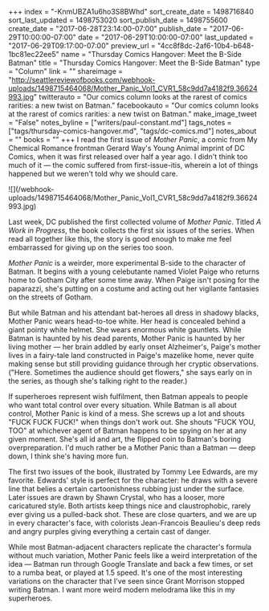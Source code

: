 +++
index = "-KnmUBZA1u6ho3S8BWhd"
sort_create_date = 1498716840
sort_last_updated = 1498753020
sort_publish_date = 1498755600
create_date = "2017-06-28T23:14:00-07:00"
publish_date = "2017-06-29T10:00:00-07:00"
date = "2017-06-29T10:00:00-07:00"
last_updated = "2017-06-29T09:17:00-07:00"
preview_url = "4cc8f8dc-2af6-10b4-b648-1bc81ec22ee5"
name = "Thursday Comics Hangover: Meet the B-Side Batman"
title = "Thursday Comics Hangover: Meet the B-Side Batman"
type = "Column"
link = ""
shareimage = "http://seattlereviewofbooks.com/webhook-uploads/1498715464068/Mother_Panic_Vol1_CVR1_58c9dd7a4182f9.36624993.jpg"
twitterauto = "Our comics column looks at the rarest of comics rarities: a new twist on Batman."
facebookauto = "Our comics column looks at the rarest of comics rarities: a new twist on Batman."
make_image_tweet = "False"
notes_byline = ["writers/paul-constant.md"]
tags_notes = ["tags/thursday-comics-hangover.md", "tags/dc-comics.md"]
notes_about = ""
books = ""
+++
I read the first issue of *Mother Panic*, a comic from My Chemical Romance frontman Gerard Way's Young Animal imprint of DC Comics, when it was first released over half a year ago. I didn't think too much of it — the comic suffered from first-issue-itis, wherein a lot of things happened but we weren't told why we should care.

<p class="image-left">![](/webhook-uploads/1498715464068/Mother_Panic_Vol1_CVR1_58c9dd7a4182f9.36624993.jpg)

Last week, DC published the first collected volume of *Mother Panic*. Titled *A Work in Progress*, the book collects the first six issues of the series. When read all together like this, the story is good enough to make me feel embarrassed for giving up on the series too soon.

*Mother Panic* is a weirder, more experimental B-side to the character of Batman. It begins with a young celebutante named Violet Paige who returns home to Gotham City after some time away. When Paige isn't posing for the paparazzi, she's putting on a costume and acting out her vigilante fantasies on the streets of Gotham.

But while Batman and his attendant bat-heroes all dress in shadowy blacks, Mother Panic wears head-to-toe white. Her head is concealed behind a giant pointy white helmet. She wears enormous white gauntlets. While Batman is haunted by his dead parents, Mother Panic is haunted by her living mother — her brain addled by early onset Alzheimer's, Paige's mother lives in a fairy-tale land constructed in Paige's mazelike home, never quite making sense but still providing guidance through her cryptic observations. ("Here. Sometimes the audience should get flowers," she says early on in the series, as though she's talking right to the reader.)

If superheroes represent wish fulfilment, then Batman appeals to people who want total control over every situation. While Batman is all about control, Mother Panic is kind of a mess. She screws up a lot and shouts "FUCK FUCK FUCK!" when things don't work out. She shouts "FUCK YOU, TOO" at whichever agent of Batman happens to be spying on her at any given moment. She's all id and art, the flipped coin to Batman's boring overpreparation. I'd much rather be a Mother Panic than a Batman — deep down, I think she's having more fun.

The first two issues of the book, illustrated by Tommy Lee Edwards, are my favorite. Edwards' style is perfect for the character: he draws with a severe line that belies a certain cartoonishness rubbing just under the surface. Later issues are drawn by Shawn Crystal, who has a looser, more caricatured style. Both artists keep things nice and claustrophobic, rarely ever giving us a pulled-back shot. These are close quarters, and we are up in every character's face, with colorists Jean-Francois Beaulieu's deep reds and angry purples giving everything a certain cast of danger.

While most Batman-adjacent characters replicate the character's formula without much variation, Mother Panic feels like a weird interpretation of the idea — Batman run through Google Translate and back a few times, or set to a rumba beat, or played at 1.5 speed. It's one of the most interesting variations on the character that I've seen since Grant Morrison stopped writing Batman. I want more weird modern melodrama like this in my superheroes.



